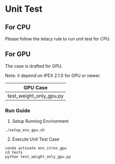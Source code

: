 # Unit Test

## For CPU

Please follow the letacy rule to run unit test for CPU.

## For GPU

The case is drafted for GPU.

Note: it depend on IPEX 2.1.0 for GPU or newer.

|GPU Case|
|-|
|test_weight_only_gpu.py|

### Run Guide

1. Setup Running Envrionment
```
./setup_env_gpu.sh
```

2. Execute Unit Test Case
```
conda activate env_itrex_gpu
cd tests
python test_weight_only_gpu.py
```
